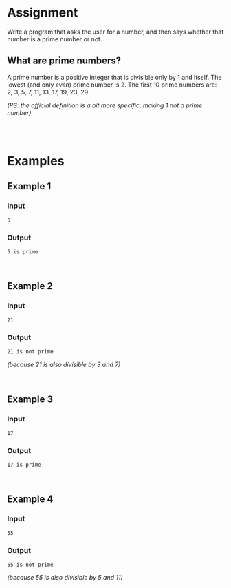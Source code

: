# <b>Assignment</b>
Write a program that asks the user for a number, and then says whether that number is a prime number or not.

## What are prime numbers?
A prime number is a positive integer that is divisible only by 1 and itself. The lowest (and only <i>even</i>) prime number is 2. The first 10 prime numbers are:
    2, 3, 5, 7, 11, 13, 17, 19, 23, 29

<i>(PS: the official definition is a bit more specific, making 1 not a prime number)</i>
 
 <br>
 <br>
 
# <b>Examples</b>
## Example 1
### Input
```console?lang=python
5
```

### Output
```console?lang=python
5 is prime
```

<br>

## Example 2
### Input
```console?lang=python
21
```

### Output
```console?lang=python
21 is not prime
```
<i>(because 21 is also divisible by 3 and 7)</i>

<br>

## Example 3
### Input
```console?lang=python
17
```

### Output
```console?lang=python
17 is prime
```

<br>

## Example 4
### Input
```console?lang=python
55
```

### Output
```console?lang=python
55 is not prime
```
<i>(because 55 is also divisible by 5 and 11)</i>